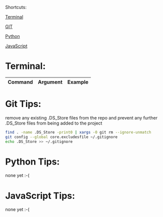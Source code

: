 Shortcuts:

[Terminal](#terminal)

[GIT](#git-tips)

[Python](#python-tips)

[JavaScript](#javascript-tips)

# Terminal:

| Command | Argument | Example |
|---------|----------|---------|


# Git Tips:

remove any existing .DS_Store files from the repo and prevent any further .DS_Store files from being added to the project

```bash
find . -name .DS_Store -print0 | xargs -0 git rm --ignore-unmatch
git config --global core.excludesfile ~/.gitignore
echo .DS_Store >> ~/.gitignore
```

# Python Tips:

none yet :-(

# JavaScript Tips:

none yet :-(
